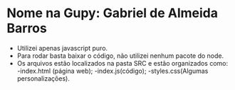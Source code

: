 <h1>Nome na Gupy: Gabriel de Almeida Barros</h1>

- Utilizei apenas javascript puro.
- Para rodar basta baixar o código, não utilizei nenhum pacote do node.
- Os arquivos estão localizados na pasta SRC e estão organizados como:
 -index.html (página web);
 -index.js(código);
 -styles.css(Algumas personalizações).
